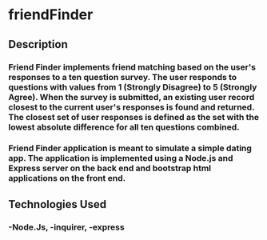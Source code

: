 # friendFinder

## **Description**
### Friend Finder implements friend matching based on the user's responses to a ten question survey. The user responds to questions with values from 1 (Strongly Disagree) to 5 (Strongly Agree). When the survey is submitted, an existing user record closest to the current user's responses is found and returned. The closest set of user responses is defined as the set with the lowest absolute difference for all ten questions combined.

### Friend Finder application is meant to simulate a simple dating app. The application is implemented using a Node.js and Express server on the back end and bootstrap html applications on the front end. 

## **Technologies Used** 

### -Node.Js, -inquirer, -express 
